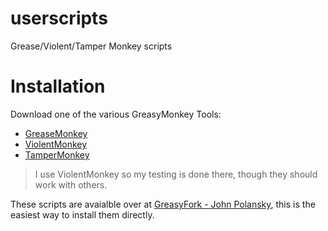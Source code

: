 # userscripts
Grease/Violent/Tamper Monkey scripts

# Installation

Download one of the various GreasyMonkey Tools:
* [GreaseMonkey](https://www.greasespot.net/)
* [ViolentMonkey](https://violentmonkey.github.io/)
* [TamperMonkey](https://www.tampermonkey.net/)

> I use ViolentMonkey so my testing is done there, though they should work with others.

These scripts are avaialble over at [GreasyFork - John Polansky](https://greasyfork.org/en/users/803206-john-polansky), this is the easiest way to install them directly.
